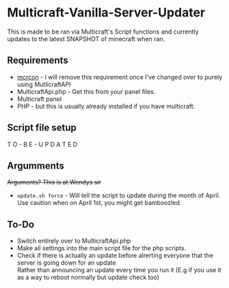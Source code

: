 # Multicraft-Vanilla-Server-Updater
This is made to be ran via Multicraft's Script functions and currently updates to the latest SNAPSHOT of minecraft when ran.

## Requirements
* [mcrcon](https://github.com/Tiiffi/mcrcon) - I will remove this requirement once I've changed over to purely using MutlicraftAPI
* MulticraftApi.php - Get this from your panel files.
* Multicraft panel
* PHP - but this is usually already installed if you have multicraft.

## Script file setup
T O - B E - U P D A T E D

## Argumments
~~Arguments? This is at Wendys sir~~
* `update.sh force` - Will tell the script to update during the month of April. Use caution when on April 1st, you might get bamboozled.

## To-Do
* Switch entirely over to MulticraftApi.php
* Make all settings into the main script file for the php scripts.
* Check if there is actually an update before alrerting everyone that the server is going down for an update    
    Rather than announcing an update every time you run it (E.g if you use it as a way to reboot normally but update check too)